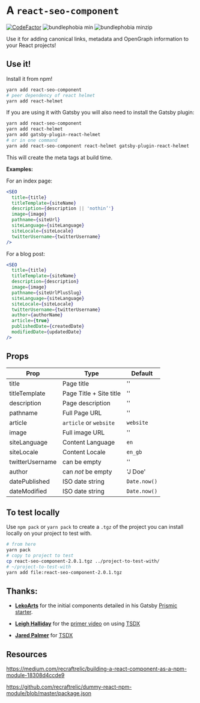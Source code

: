 # A `react-seo-component`

[![CodeFactor](https://www.codefactor.io/repository/github/spences10/react-seo-component/badge)](https://www.codefactor.io/repository/github/spences10/react-seo-component)
![bundlephobia min](https://badgen.net/bundlephobia/min/react-seo-component)
![bundlephobia minzip](https://badgen.net/bundlephobia/minzip/react)

Use it for adding canonical links, metadata and OpenGraph information
to your React projects!

## Use it!

Install it from npm!

```bash
yarn add react-seo-component
# peer dependency of react helmet
yarn add react-helmet
```

If you are using it with Gatsby you will also need to install the
Gatsby plugin:

```bash
yarn add react-seo-component
yarn add react-helmet
yarn add gatsby-plugin-react-helmet
# or in one command
yarn add react-seo-component react-helmet gatsby-plugin-react-helmet
```

This will create the meta tags at build time.

**Examples:**

For an index page:

```jsx
<SEO
  title={title}
  titleTemplate={siteName}
  description={description || 'nothin’'}
  image={image}
  pathname={siteUrl}
  siteLanguage={siteLanguage}
  siteLocale={siteLocale}
  twitterUsername={twitterUsername}
/>
```

For a blog post:

```jsx
<SEO
  title={title}
  titleTemplate={siteName}
  description={description}
  image={image}
  pathname={siteUrlPlusSlug}
  siteLanguage={siteLanguage}
  siteLocale={siteLocale}
  twitterUsername={twitterUsername}
  author={authorName}
  article={true}
  publishedDate={createdDate}
  modifiedDate={updatedDate}
/>
```

## Props

| Prop            | Type                    | Default      |
| --------------- | ----------------------- | ------------ |
| title           | Page title              | ''           |
| titleTemplate   | Page Title + Site title | ''           |
| description     | Page description        | ''           |
| pathname        | Full Page URL           | ''           |
| article         | `article` or `website`  | `website`    |
| image           | Full image URL          | ''           |
| siteLanguage    | Content Language        | `en`         |
| siteLocale      | Content Locale          | `en_gb`      |
| twitterUsername | can be empty            | ''           |
| author          | can _not_ be empty      | 'J Doe'      |
| datePublished   | ISO date string         | `Date.now()` |
| dateModified    | ISO date string         | `Date.now()` |

## To test locally

Use `npm pack` or `yarn pack` to create a `.tgz` of the project you
can install locally on your project to test with.

```bash
# from here
yarn pack
# copy to project to test
cp react-seo-component-2.0.1.tgz ../project-to-test-with/
# ~/project-to-test-with
yarn add file:react-seo-component-2.0.1.tgz
```

## Thanks:

- **[LekoArts]** for the initial components detailed in his Gatsby
  [Prismic starter].

- **[Leigh Halliday]** for the [primer video] on using [TSDX]

- **[Jared Palmer]** for [TSDX]

## Resources

https://medium.com/recraftrelic/building-a-react-component-as-a-npm-module-18308d4ccde9

https://github.com/recraftrelic/dummy-react-npm-module/blob/master/package.json

<!-- Links -->

[lekoarts]: https://github.com/LekoArts
[prismic starter]: https://github.com/LekoArts/gatsby-starter-prismic
[jared palmer]: https://github.com/jaredpalmer
[leigh halliday]: https://github.com/leighhalliday
[tsdx]: https://github.com/jaredpalmer/tsdx
[primer video]: https://www.youtube.com/watch?v=V3XZYC8zmvo

